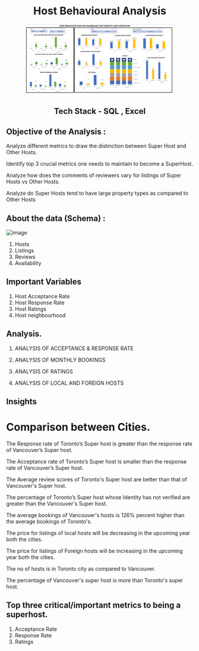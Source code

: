 <div align = "center" >
  
  # Host Behavioural Analysis
  
</div>
<div align = "center" >
<img src="https://github.com/maheshdethe01/Host-Behavioural-Analysis/blob/main/image%20(21).png" width="400" height = "100" />


## Tech Stack - SQL , Excel
</div>

## Objective of the Analysis :

Analyze different metrics to draw the distinction between Super Host and Other Hosts.
     
Identify top 3 crucial metrics one needs to maintain to become a SuperHost.

Analyze how does the comments of reviewers vary for listings of Super Hosts vs Other Hosts.

Analyze do Super Hosts tend to have large property types as compared to Other Hosts


## About the data (Schema) :
![image](https://user-images.githubusercontent.com/106676849/191820744-6e67bf33-0827-43b0-b52d-a7dee3c3154a.png)

1. Hosts 
2. Listings
3. Reviews 
4. Availability


## Important Variables
1. Host Acceptance Rate
2. Host Response Rate
3. Host Ratings
4. Host neighbourhood

## Analysis.

1. ANALYSIS OF ACCEPTANCE & RESPONSE RATE  

2. ANALYSIS OF MONTHLY BOOKINGS

3. ANALYSIS OF RATINGS

4. ANALYSIS OF LOCAL AND FOREIGN HOSTS


## Insights
# Comparison between Cities.

The Response rate of Toronto’s Super host is greater than the response rate of Vancouver’s Super host.
 
The Acceptance rate of Toronto’s Super host is smaller than the response rate of Vancouver’s Super host.
 
The Average review scores of Toronto's Super host are better than that of Vancouver's Super host.
 
The percentage of Toronto’s Super host whose Identity has not verified are greater than the Vancouver's Super host. 
 
The average bookings of Vancouver's hosts is 126% percent higher than the average bookings of Toronto's.
 
The  price for listings of  local hosts will be decreasing in the upcoming year  both the cities.
 
The  price for  listings of  Foreign hosts will be increasing in the upcoming year  both the cities.
 
The no of hosts is in Toronto city as compared to Vancouver. 

The percentage of  Vancouver's super host is more than Toronto's super host.

## Top three critical/important  metrics to being a superhost.
1. Acceptance Rate
2. Response Rate
3. Ratings

